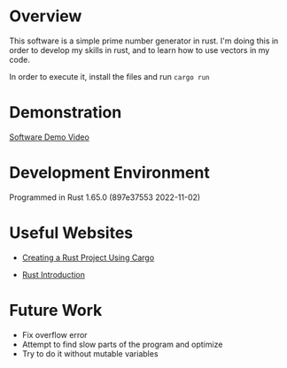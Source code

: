 # Overview

This software is a simple prime number generator in rust.
I'm doing this in order to develop my skills in rust,
and to learn how to use vectors in my code.

In order to execute it, install the files and run
`cargo run`

# Demonstration

[Software Demo Video](http://youtube.link.goes.here)

# Development Environment

Programmed in Rust 1.65.0 (897e37553 2022-11-02)

# Useful Websites

* [Creating a Rust Project Using Cargo](https://doc.rust-lang.org/edition-guide/editions/creating-a-new-project.html)
- [Rust Introduction](https://stevedonovan.github.io/rust-gentle-intro/1-basics.html)

# Future Work

- Fix overflow error
- Attempt to find slow parts of the program and optimize
- Try to do it without mutable variables
